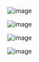 ![image](https://github.com/ProboticsX/Kubernetes/assets/36927669/814affa5-446d-46aa-afe1-043dba077bc7)

![image](https://github.com/ProboticsX/Kubernetes/assets/36927669/302d757a-818b-471c-89cf-b43e91dcec2a)

![image](https://github.com/ProboticsX/Kubernetes/assets/36927669/08a15442-0e3c-40a8-9cd7-7cd8d38e6ac0)

![image](https://github.com/ProboticsX/Kubernetes/assets/36927669/a915fe0e-7dc4-44a3-a578-c6a8cb4cd300)
